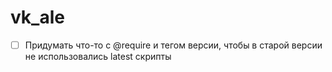 # vk_ale
 
- [ ] Придумать что-то с @require и тегом версии, чтобы в старой версии не использовались latest скрипты
